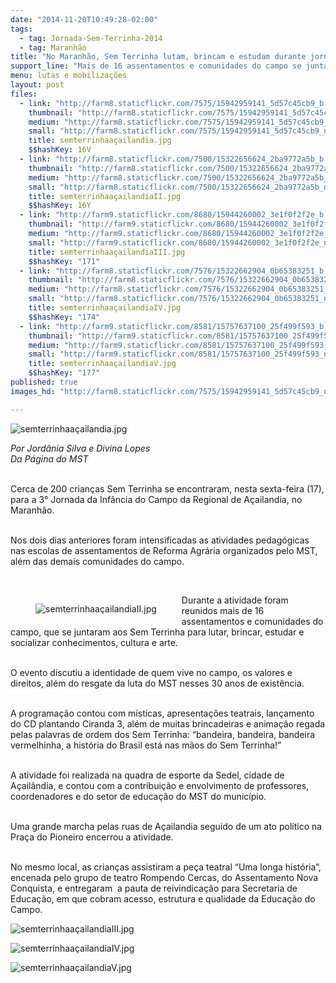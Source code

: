 ```yaml
---
date: "2014-11-20T10:49:28-02:00"
tags:
  - tag: Jornada-Sem-Terrinha-2014
  - tag: Maranhão
title: "No Maranhão, Sem Terrinha lutam, brincam e estudam durante jornada"
support_line: "Mais de 16 assentamentos e comunidades do campo se juntaram aos Sem Terrinha para lutar, brincar, estudar e socializar conhecimentos, cultura e arte."
menu: lutas e mobilizações
layout: post
files:
  - link: "http://farm8.staticflickr.com/7575/15942959141_5d57c45cb9_b.jpg"
    thumbnail: "http://farm8.staticflickr.com/7575/15942959141_5d57c45cb9_t.jpg"
    medium: "http://farm8.staticflickr.com/7575/15942959141_5d57c45cb9_z.jpg"
    small: "http://farm8.staticflickr.com/7575/15942959141_5d57c45cb9_n.jpg"
    title: semterrinhaaçailandia.jpg
    $$hashKey: 16V
  - link: "http://farm8.staticflickr.com/7500/15322656624_2ba9772a5b_b.jpg"
    thumbnail: "http://farm8.staticflickr.com/7500/15322656624_2ba9772a5b_t.jpg"
    medium: "http://farm8.staticflickr.com/7500/15322656624_2ba9772a5b_z.jpg"
    small: "http://farm8.staticflickr.com/7500/15322656624_2ba9772a5b_n.jpg"
    title: semterrinhaaçailandiaII.jpg
    $$hashKey: 16Y
  - link: "http://farm9.staticflickr.com/8680/15944260002_3e1f0f2f2e_b.jpg"
    thumbnail: "http://farm9.staticflickr.com/8680/15944260002_3e1f0f2f2e_t.jpg"
    medium: "http://farm9.staticflickr.com/8680/15944260002_3e1f0f2f2e_z.jpg"
    small: "http://farm9.staticflickr.com/8680/15944260002_3e1f0f2f2e_n.jpg"
    title: semterrinhaaçailandiaIII.jpg
    $$hashKey: "171"
  - link: "http://farm8.staticflickr.com/7576/15322662904_0b65383251_b.jpg"
    thumbnail: "http://farm8.staticflickr.com/7576/15322662904_0b65383251_t.jpg"
    medium: "http://farm8.staticflickr.com/7576/15322662904_0b65383251_z.jpg"
    small: "http://farm8.staticflickr.com/7576/15322662904_0b65383251_n.jpg"
    title: semterrinhaaçailandiaIV.jpg
    $$hashKey: "174"
  - link: "http://farm9.staticflickr.com/8581/15757637100_25f499f593_b.jpg"
    thumbnail: "http://farm9.staticflickr.com/8581/15757637100_25f499f593_t.jpg"
    medium: "http://farm9.staticflickr.com/8581/15757637100_25f499f593_z.jpg"
    small: "http://farm9.staticflickr.com/8581/15757637100_25f499f593_n.jpg"
    title: semterrinhaaçailandiaV.jpg
    $$hashKey: "177"
published: true
images_hd: "http://farm8.staticflickr.com/7575/15942959141_5d57c45cb9_n.jpg"

---
```

<p><img alt="semterrinhaaçailandia.jpg" src="http://farm8.staticflickr.com/7575/15942959141_5d57c45cb9_b.jpg" /></p>

<p><em>Por Jord&acirc;nia Silva e Divina Lopes<br />
Da P&aacute;gina do MST</em></p>

<p><br />
Cerca de 200 crian&ccedil;as Sem Terrinha se encontraram, nesta sexta-feira (17), para a 3&deg; Jornada da Inf&acirc;ncia do Campo da Regional de A&ccedil;ailandia, no Maranh&atilde;o.&nbsp;</p>

<p><br />
Nos dois dias anteriores foram intensificadas as atividades pedag&oacute;gicas nas escolas de assentamentos de Reforma Agr&aacute;ria organizados pelo MST, al&eacute;m das demais comunidades do campo.&nbsp;</p>

<p>&nbsp;</p>

<figure class="image" style="float:left"><img alt="semterrinhaaçailandiaII.jpg" src="http://farm8.staticflickr.com/7500/15322656624_2ba9772a5b_b.jpg" />
<figcaption></figcaption>
</figure>

<p>Durante a atividade foram reunidos mais de 16 assentamentos e comunidades do campo, que se juntaram aos Sem Terrinha para lutar, brincar, estudar e socializar conhecimentos, cultura e arte.</p>

<p><br />
O evento discutiu a identidade de quem vive no campo, os valores e direitos, al&eacute;m do resgate da luta do MST nesses 30 anos de exist&ecirc;ncia.&nbsp;</p>

<p><br />
A programa&ccedil;&atilde;o contou com m&iacute;sticas, apresenta&ccedil;&otilde;es teatrais, lan&ccedil;amento do CD plantando Ciranda 3, al&eacute;m de muitas brincadeiras e anima&ccedil;&atilde;o regada pelas palavras de ordem dos Sem Terrinha: &ldquo;bandeira, bandeira, bandeira vermelhinha, a hist&oacute;ria do Brasil est&aacute; nas m&atilde;os do Sem Terrinha!&rdquo;</p>

<p><br />
A atividade foi realizada na quadra de esporte da Sedel, cidade de A&ccedil;ail&acirc;ndia, e contou com a contribui&ccedil;&atilde;o e envolvimento de professores, coordenadores e do setor de educa&ccedil;&atilde;o do MST do munic&iacute;pio.</p>

<p><br />
Uma grande marcha pelas ruas de A&ccedil;ailandia seguido de um ato pol&iacute;tico na Pra&ccedil;a do Pioneiro encerrou a atividade.</p>

<p><br />
No mesmo local, as crian&ccedil;as assistiram a pe&ccedil;a teatral &ldquo;Uma longa hist&oacute;ria&rdquo;, encenada pelo grupo de teatro Rompendo Cercas, do Assentamento Nova Conquista, e entregaram &nbsp;a pauta de reivindica&ccedil;&atilde;o para Secretaria de Educa&ccedil;&atilde;o, em que cobram acesso, estrutura e qualidade da Educa&ccedil;&atilde;o do Campo.</p>

<p><img alt="semterrinhaaçailandiaIII.jpg" src="http://farm9.staticflickr.com/8680/15944260002_3e1f0f2f2e_b.jpg" /></p>

<p><img alt="semterrinhaaçailandiaIV.jpg" src="http://farm8.staticflickr.com/7576/15322662904_0b65383251_b.jpg" /></p>

<p><img alt="semterrinhaaçailandiaV.jpg" src="http://farm9.staticflickr.com/8581/15757637100_25f499f593_b.jpg" /></p>
